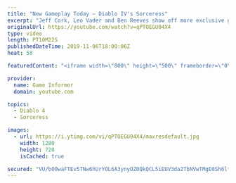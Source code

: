 ```yaml
---
title: "New Gameplay Today – Diablo IV's Sorceress"
excerpt: "Jeff Cork, Leo Vader and Ben Reeves show off more exclusive gameplay of Diablo IV, which can be viewed without commentary at ..."
originalUrl: https://youtube.com/watch?v=qPTOEGU04X4
type: video
length: PT10M22S
publishedDateTime: 2019-11-06T18:00:06Z
heat: 58

featuredContent: "<iframe width=\"800\" height=\"500\" frameborder=\"0\" src=\"https://www.youtube.com/embed/qPTOEGU04X4\" allow=\"accelerometer; autoplay; encrypted-media; gyroscope; picture-in-picture\" allowfullscreen></iframe>"

provider:
  name: Game Informer
  domain: youtube.com

topics:
  - Diablo 4
  - Sorceress

images:
  - url: https://i.ytimg.com/vi/qPTOEGU04X4/maxresdefault.jpg
    width: 1280
    height: 720
    isCached: true

secured: "VU/bO0waFTEv5TNw6hUrYOL6A3ynyOZ0QkQCL5iEUV3da2TbNVwTMgE0Sh6lfOOO6EWrkHSGApZ54pIDe00TybngLM/SLyd2sEkEf6CcafBM6v03gJNTRdCqWX+TmQskDjHHJlNP6OK8uZ0CdLErK10tFMsDOQxCV+fYt76Z1eB4iRl9bYW7vgHaOJ1QuFicIjbUBpz/X0NgE+VdfSrJyRu3or1w6bRwwmdwomousVBhAD8ynMrInDw9uGrNWWyUXmeBPoLaZzljsE/m9A0em3DcP2NT4/IlWcsZX1MGdVYZAvymfy4EQORfHYmJhMWwYjXvFXgvD+sD7AR1J/uIs5p6XX2IUctWNjI3hDvAx+vJKLR5dOurL6Np8S9M3NRDPF64ouxGrScKJfwfPaZO5fl2+iDAytjKk4D2JpQB0Y85rnr3QR2RtpMgOOjkAXmZ;YRim2b68RcSy0qCC8aMJig=="
---
```


